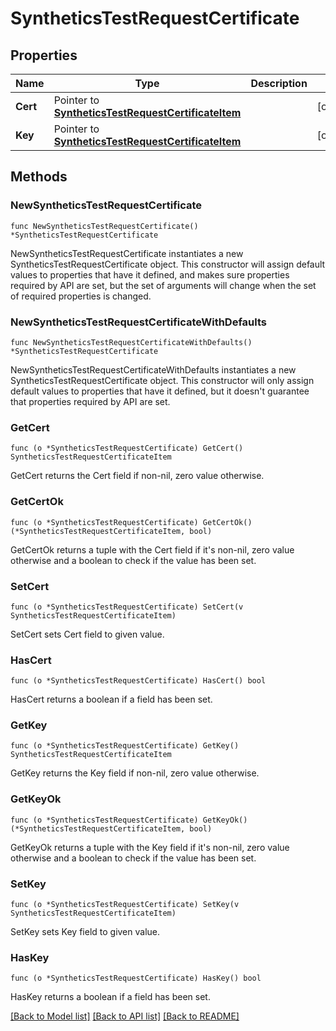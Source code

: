 # SyntheticsTestRequestCertificate

## Properties

Name | Type | Description | Notes
---- | ---- | ----------- | ------
**Cert** | Pointer to [**SyntheticsTestRequestCertificateItem**](SyntheticsTestRequestCertificateItem.md) |  | [optional] 
**Key** | Pointer to [**SyntheticsTestRequestCertificateItem**](SyntheticsTestRequestCertificateItem.md) |  | [optional] 

## Methods

### NewSyntheticsTestRequestCertificate

`func NewSyntheticsTestRequestCertificate() *SyntheticsTestRequestCertificate`

NewSyntheticsTestRequestCertificate instantiates a new SyntheticsTestRequestCertificate object.
This constructor will assign default values to properties that have it defined,
and makes sure properties required by API are set, but the set of arguments
will change when the set of required properties is changed.

### NewSyntheticsTestRequestCertificateWithDefaults

`func NewSyntheticsTestRequestCertificateWithDefaults() *SyntheticsTestRequestCertificate`

NewSyntheticsTestRequestCertificateWithDefaults instantiates a new SyntheticsTestRequestCertificate object.
This constructor will only assign default values to properties that have it defined,
but it doesn't guarantee that properties required by API are set.

### GetCert

`func (o *SyntheticsTestRequestCertificate) GetCert() SyntheticsTestRequestCertificateItem`

GetCert returns the Cert field if non-nil, zero value otherwise.

### GetCertOk

`func (o *SyntheticsTestRequestCertificate) GetCertOk() (*SyntheticsTestRequestCertificateItem, bool)`

GetCertOk returns a tuple with the Cert field if it's non-nil, zero value otherwise
and a boolean to check if the value has been set.

### SetCert

`func (o *SyntheticsTestRequestCertificate) SetCert(v SyntheticsTestRequestCertificateItem)`

SetCert sets Cert field to given value.

### HasCert

`func (o *SyntheticsTestRequestCertificate) HasCert() bool`

HasCert returns a boolean if a field has been set.

### GetKey

`func (o *SyntheticsTestRequestCertificate) GetKey() SyntheticsTestRequestCertificateItem`

GetKey returns the Key field if non-nil, zero value otherwise.

### GetKeyOk

`func (o *SyntheticsTestRequestCertificate) GetKeyOk() (*SyntheticsTestRequestCertificateItem, bool)`

GetKeyOk returns a tuple with the Key field if it's non-nil, zero value otherwise
and a boolean to check if the value has been set.

### SetKey

`func (o *SyntheticsTestRequestCertificate) SetKey(v SyntheticsTestRequestCertificateItem)`

SetKey sets Key field to given value.

### HasKey

`func (o *SyntheticsTestRequestCertificate) HasKey() bool`

HasKey returns a boolean if a field has been set.


[[Back to Model list]](../README.md#documentation-for-models) [[Back to API list]](../README.md#documentation-for-api-endpoints) [[Back to README]](../README.md)


